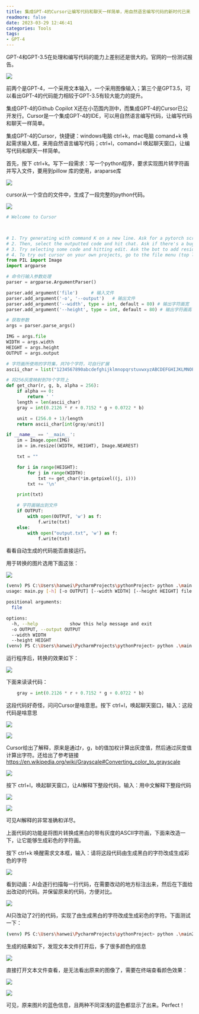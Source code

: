 ```yaml
---
title: 集成GPT-4的Cursor让编写代码和聊天一样简单，用自然语言编写代码的新时代已来
readmore: false
date: 2023-03-29 12:46:41
categories: Tools
tags:
- GPT-4
---
```


GPT-4和GPT-3.5在处理和编写代码的能力上差别还是很大的。官网的一份测试报告。

![](/images/cursor/2023-03-29-12-07-14.png)

前两个是GPT-4，一个采用文本输入，一个采用图像输入；第三个是GPT3.5，可以看出GPT-4的代码能力相较于GPT-3.5有较大能力的提升。

集成GPT-4的Github Copilot X还在小范围内测中，而集成GPT-4的Cursor已公开发行。Cursor是一个集成GPT-4的IDE，可以用自然语言编写代码，让编写代码和聊天一样简单。

集成GPT-4的Cursor，快捷键：windows电脑 ctrl+k，mac电脑 comand+k 唤起需求输入框，来用自然语言编写代码；ctrl+l，comand+l 唤起聊天窗口，让编写代码和聊天一样简单。

首先，按下 ctrl+k。写下一段需求：写一个python程序，要求实现图片转字符画并写入文件，要用到pillow 库的使用，araparse库

![](/images/cursor/2023-03-29-11-56-05.png)

cursor从一个空白的文件中，生成了一段完整的python代码。

![](/images/cursor/2023-03-29-12-13-26.png)

```python
# Welcome to Cursor



# 1. Try generating with command K on a new line. Ask for a pytorch script of a feedforward neural network
# 2. Then, select the outputted code and hit chat. Ask if there's a bug. Ask how to improve.
# 3. Try selecting some code and hitting edit. Ask the bot to add residual layers.
# 4. To try out cursor on your own projects, go to the file menu (top left) and open a folder.
from PIL import Image
import argparse

# 命令行输入参数处理
parser = argparse.ArgumentParser()

parser.add_argument('file')     # 输入文件
parser.add_argument('-o', '--output')   # 输出文件
parser.add_argument('--width', type = int, default = 80) # 输出字符画宽
parser.add_argument('--height', type = int, default = 80) # 输出字符画高

# 获取参数
args = parser.parse_args()

IMG = args.file
WIDTH = args.width
HEIGHT = args.height
OUTPUT = args.output

# 字符画所使用的字符集，共70个字符，可自行扩展
ascii_char = list("1234567890abcdefghijklmnopqrstuvwxyzABCDEFGHIJKLMNOPQRSTUVWXYZ!@#$%^&*()_+-=[]{};':\",./<>?\\|`~ ")

# 将256灰度映射到70个字符上
def get_char(r, g, b, alpha = 256):
    if alpha == 0:
        return ' '
    length = len(ascii_char)
    gray = int(0.2126 * r + 0.7152 * g + 0.0722 * b)

    unit = (256.0 + 1)/length
    return ascii_char[int(gray/unit)]

if __name__ == '__main__':
    im = Image.open(IMG)
    im = im.resize((WIDTH, HEIGHT), Image.NEAREST)

    txt = ""

    for i in range(HEIGHT):
        for j in range(WIDTH):
            txt += get_char(*im.getpixel((j, i)))
        txt += '\n'

    print(txt)

    # 字符画输出到文件
    if OUTPUT:
        with open(OUTPUT, 'w') as f:
            f.write(txt)
    else:
        with open("output.txt", 'w') as f:
            f.write(txt)
```

看看自动生成的代码能否直接运行。

用于转换的图片选用下面这张：

![](/images/cursor/golang.png)

```bash
(venv) PS C:\Users\hanwei\PycharmProjects\pythonProject> python .\main.py -h          
usage: main.py [-h] [-o OUTPUT] [--width WIDTH] [--height HEIGHT] file

positional arguments:
  file

options:
  -h, --help            show this help message and exit
  -o OUTPUT, --output OUTPUT
  --width WIDTH
  --height HEIGHT
(venv) PS C:\Users\hanwei\PycharmProjects\pythonProject> python .\main.py .\golang.png
```

运行程序后，转换的效果如下：

![](/images/cursor/2023-03-29-12-16-47.png)

下面来读读代码：

```python
    gray = int(0.2126 * r + 0.7152 * g + 0.0722 * b)
```

这段代码好奇怪，问问Cursor是啥意思。按下 ctrl+l，唤起聊天窗口，输入：这段代码是啥意思

![](/images/cursor/2023-03-29-12-19-19.png)

![](/images/cursor/2023-03-29-12-19-53.png)

Cursor给出了解释，原来是通过r，g，b的值加权计算出灰度值，然后通过灰度值计算出字符。还给出了参考链接 https://en.wikipedia.org/wiki/Grayscale#Converting_color_to_grayscale

![](/images/cursor/2023-03-29-12-22-40.png)

按下 ctrl+l，唤起聊天窗口，让AI解释下整段代码，输入：用中文解释下整段代码

![](/images/cursor/2023-03-29-12-24-06.png)

![](/images/cursor/2023-03-29-12-25-29.png)


可见AI解释的非常准确和详尽。

上面代码的功能是将图片转换成黑白的带有灰度的ASCII字符画，下面来改造一下，让它能够生成彩色的字符画。

按下 ctrl+k 唤醒需求文本框，输入：请将这段代码由生成黑白的字符改成生成彩色的字符

![](/images/cursor/2023-03-29-12-30-14.png)

看到动画：AI会逐行扫描每一行代码，在需要改动的地方标注出来，然后在下面给出改动的代码。并保留原来的代码，方便对比。

![](/images/cursor/2023-03-29-12-30-51.png)


AI只改动了2行的代码，实现了由生成黑白的字符改成生成彩色的字符。下面测试一下：

```bash
(venv) PS C:\Users\hanwei\PycharmProjects\pythonProject> python .\main2.py .\golang.png
```

生成的结果如下，发现文本文件打开后，多了很多颜色的信息

![](/images/cursor/2023-03-29-12-39-19.png)

直接打开文本文件查看，是无法看出原来的图像了，需要在终端查看颜色效果：

![](/images/cursor/2023-03-29-12-37-48.png)

![](/images/cursor/2023-03-29-12-38-09.png)

可见，原来图片的蓝色信息，且两种不同深浅的蓝色都显示了出来。Perfect！